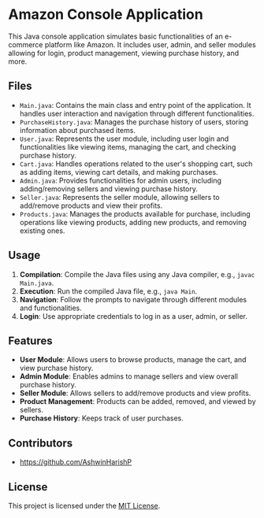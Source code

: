 # Amazon Console Application

This Java console application simulates basic functionalities of an e-commerce platform like Amazon. It includes user, admin, and seller modules allowing for login, product management, viewing purchase history, and more.

## Files

- `Main.java`: Contains the main class and entry point of the application. It handles user interaction and navigation through different functionalities.
- `PurchaseHistory.java`: Manages the purchase history of users, storing information about purchased items.
- `User.java`: Represents the user module, including user login and functionalities like viewing items, managing the cart, and checking purchase history.
- `Cart.java`: Handles operations related to the user's shopping cart, such as adding items, viewing cart details, and making purchases.
- `Admin.java`: Provides functionalities for admin users, including adding/removing sellers and viewing purchase history.
- `Seller.java`: Represents the seller module, allowing sellers to add/remove products and view their profits.
- `Products.java`: Manages the products available for purchase, including operations like viewing products, adding new products, and removing existing ones.

## Usage

1. **Compilation**: Compile the Java files using any Java compiler, e.g., `javac Main.java`.
2. **Execution**: Run the compiled Java file, e.g., `java Main`.
3. **Navigation**: Follow the prompts to navigate through different modules and functionalities.
4. **Login**: Use appropriate credentials to log in as a user, admin, or seller.

## Features

- **User Module**: Allows users to browse products, manage the cart, and view purchase history.
- **Admin Module**: Enables admins to manage sellers and view overall purchase history.
- **Seller Module**: Allows sellers to add/remove products and view profits.
- **Product Management**: Products can be added, removed, and viewed by sellers.
- **Purchase History**: Keeps track of user purchases.

## Contributors

- https://github.com/AshwinHarishP

## License

This project is licensed under the [MIT License](LICENSE).
